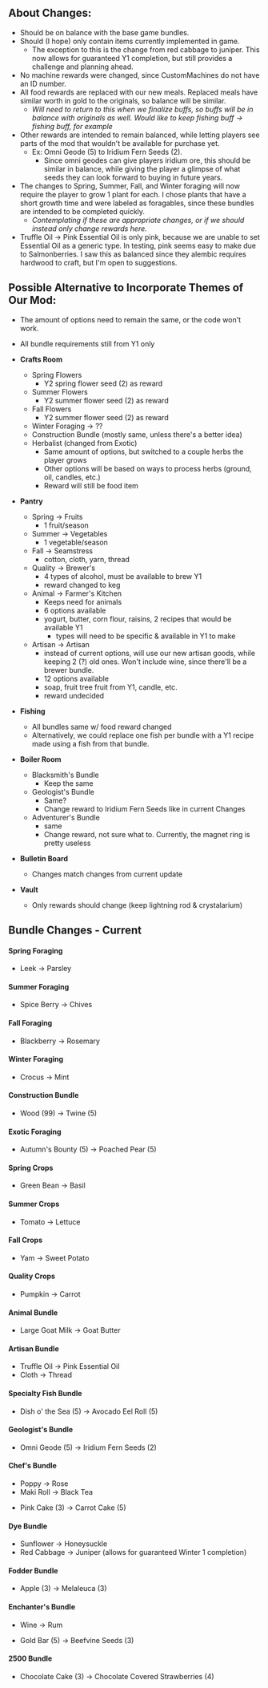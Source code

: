 ## About Changes:
- Should be on balance with the base game bundles.
- Should (I hope) only contain items currently implemented in game.
  - The exception to this is the change from red cabbage to juniper.
  This now allows for guaranteed Y1 completion, but still provides a  challenge and planning ahead.
- No machine rewards were changed, since CustomMachines do not have an ID number.
- All food rewards are replaced with our new meals. Replaced meals have similar worth in gold to the originals, so balance will be similar.
   - *Will need to return to this when we finalize buffs, so buffs will be in balance with originals as well. Would like to keep fishing buff -> fishing buff, for example*
- Other rewards are intended to remain balanced, while letting players see parts of the mod that wouldn't be available for purchase  yet.
  - Ex: Omni Geode (5) to Iridium Fern Seeds (2).
    - Since omni geodes can give players iridium ore, this should be similar in balance, while giving the player a glimpse of what seeds they can look forward to buying in future years.
- The changes to Spring, Summer, Fall, and Winter foraging will now require the player to grow 1 plant for each. I chose plants that have a short growth time and were labeled as foragables, since these bundles are intended to be completed quickly.
  - *Contemplating if these are appropriate changes, or if we should instead only change rewards here.*
- Truffle Oil -> Pink Essential Oil is only pink, because we are unable to set Essential Oil as a generic type. In testing, pink seems easy to make due to Salmonberries. I saw this as balanced since they alembic requires hardwood to craft, but I'm open to suggestions.

## Possible Alternative to Incorporate Themes of Our Mod:
- The amount of options need to remain the same, or the code won't work.
- All bundle requirements still from Y1 only
- **Crafts Room**
  - Spring Flowers
    - Y2 spring flower seed (2) as reward
  - Summer Flowers
    - Y2 summer flower seed (2) as reward
  - Fall Flowers
    - Y2 summer flower seed (2) as reward
  - Winter Foraging -> ??
  - Construction Bundle (mostly same, unless there's a better idea)
  - Herbalist (changed from Exotic)
    - Same amount of options, but switched to a couple herbs the player grows
    - Other options will be based on ways to process herbs (ground, oil, candles, etc.)
    - Reward will still be food item
- **Pantry**
  - Spring -> Fruits
    - 1 fruit/season
  - Summer -> Vegetables
    - 1 vegetable/season
  - Fall -> Seamstress
    - cotton, cloth, yarn, thread
  - Quality ->  Brewer's
    - 4 types of alcohol, must be available to brew Y1
    - reward changed to keg
  - Animal -> Farmer's Kitchen
    - Keeps need for animals
    - 6 options available
    - yogurt, butter, corn flour, raisins, 2 recipes that would be available Y1
      - types will need to be specific & available in Y1 to make
  - Artisan -> Artisan
      - instead of current options, will use our new artisan goods, while keeping 2 (?) old ones. Won't include wine, since there'll be a brewer bundle.
      - 12 options available
      - soap, fruit tree fruit from Y1, candle, etc.
      - reward undecided
- **Fishing**
  - All bundles same w/ food reward changed
  - Alternatively, we could replace one fish per bundle with a Y1 recipe made using a fish from that bundle.

- **Boiler Room**
  - Blacksmith's Bundle
    - Keep the same
  - Geologist's Bundle
    - Same?
    - Change reward to Iridium Fern Seeds like in current Changes
  - Adventurer's Bundle
    - same  
    - Change reward, not sure what to. Currently, the magnet ring is pretty useless
- **Bulletin Board**
  - Changes match changes from current update
- **Vault**
  - Only rewards should change (keep lightning rod & crystalarium)

## Bundle Changes - Current

#### Spring Foraging
* Leek -> Parsley

#### Summer Foraging
- Spice Berry -> Chives

#### Fall Foraging
- Blackberry -> Rosemary

#### Winter Foraging
- Crocus -> Mint

#### Construction Bundle
- Wood (99) -> Twine (5)

#### Exotic Foraging
* Autumn's Bounty (5) -> Poached Pear (5)

#### Spring Crops
- Green Bean -> Basil

#### Summer Crops
- Tomato -> Lettuce

#### Fall Crops
- Yam -> Sweet Potato

#### Quality Crops
- Pumpkin -> Carrot

#### Animal Bundle
- Large Goat Milk -> Goat Butter

#### Artisan Bundle
- Truffle Oil -> Pink Essential Oil
- Cloth -> Thread

#### Specialty Fish Bundle
* Dish o' the Sea (5) -> Avocado Eel Roll (5)

#### Geologist's Bundle
* Omni Geode (5) -> Iridium Fern Seeds (2)

#### Chef's Bundle
- Poppy -> Rose
- Maki Roll -> Black Tea
* Pink Cake (3) -> Carrot Cake (5)

#### Dye Bundle
- Sunflower -> Honeysuckle
- Red Cabbage -> Juniper (allows for guaranteed Winter 1 completion)

#### Fodder Bundle
- Apple (3) -> Melaleuca (3)

#### Enchanter's Bundle
- Wine -> Rum
* Gold Bar (5) -> Beefvine Seeds (3)

#### 2500 Bundle
- Chocolate Cake (3) -> Chocolate Covered Strawberries (4)
